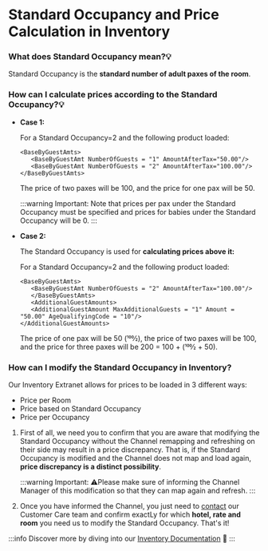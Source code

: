 ﻿---
sidebar_position: 2
---

# Standard Occupancy and Price Calculation in Inventory

### What does Standard Occupancy mean?💡
Standard Occupancy is the **standard number of adult paxes of the room**.

### How can I calculate prices according to the Standard Occupancy?💡
- **Case 1:**

	For a Standard Occupancy=2 and the following product loaded:

	```
	<BaseByGuestAmts>
	   <BaseByGuestAmt NumberOfGuests = "1" AmountAfterTax="50.00"/>
	   <BaseByGuestAmt NumberOfGuests = "2" AmountAfterTax="100.00"/>
	</BaseByGuestAmts>
	```

	The price of two paxes will be 100, and the price for one pax will be 50.

	:::warning Important:
	Note that prices per pax under the Standard Occupancy must be specified and prices for babies under the Standard Occupancy will be 0.
	:::

- **Case 2:**

	The Standard Occupancy is used for **calculating prices above it:**

	For a Standard Occupancy=2 and the following product loaded:

	```
	<BaseByGuestAmts>
	   <BaseByGuestAmt NumberOfGuests = "2" AmountAfterTax="100.00"/>
	   </BaseByGuestAmts>
	   <AdditionalGuestAmounts>
	   <AdditionalGuestAmount MaxAdditionalGuests = "1" Amount = "50.00" AgeQualifyingCode = "10"/>
	</AdditionalGuestAmounts>
	``` 

	The price of one pax will be 50 (100⁄2), the price of two paxes will be 100, and the price for three paxes will be 200 = 100 + (100⁄2 + 50).

### How can I modify the Standard Occupancy in Inventory?
Our Inventory Extranet allows for prices to be loaded in 3 different ways:

- Price per Room
- Price based on Standard Occupancy
- Price per Occupancy

1. First of all, we need you to confirm that you are aware that modifying the Standard Occupancy without the Channel remapping and refreshing on their side may result in a price discrepancy. That is, if the Standard Occupancy is modified and the Channel does not map and load again, **price discrepancy is a distinct possibility**. 

	:::warning Important:
	⚠️Please make sure of informing the Channel Manager of this modification so that they can map again and refresh. 
	:::

2. Once you have informed the Channel, you just need to [contact](https://app.travelgatex.com/tickets) our Customer Care team and confirm exactLy for which **hotel, rate and room** you need us to modify the Standard Occupancy. That's it!

 
:::info
Discover more by diving into our [Inventory Documentation](/docs/apps/inventory/overview) 🚀
:::